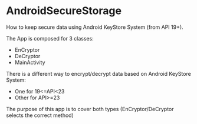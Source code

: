 # AndroidSecureStorage
How to keep secure data using Android KeyStore System (from API 19+).

The App is composed for 3 classes:
- EnCryptor
- DeCryptor
- MainActivity

There is a different way to encrypt/decrypt data based on Android KeyStore System:
- One for 19<=API<23
- Other for API>=23

The purpose of this app is to cover both types (EnCryptor/DeCryptor selects the correct method)
